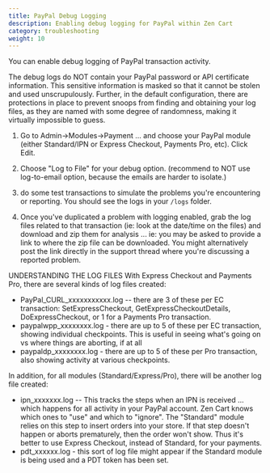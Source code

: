 ```yaml
---
title: PayPal Debug Logging 
description: Enabling debug logging for PayPal within Zen Cart 
category: troubleshooting 
weight: 10
---
```


You can enable debug logging of PayPal transaction activity.

The debug logs do NOT contain your PayPal password or API certificate information. This sensitive information is masked so that it cannot be stolen and used unscrupulously.
Further, in the default configuration, there are protections in place to prevent snoops from finding and obtaining your log files, as they are named with some degree of randomness, making it virtually impossible to guess.

1. Go to Admin->Modules->Payment ... and choose your PayPal module (either Standard/IPN or Express Checkout, Payments Pro, etc). Click Edit.

2. Choose "Log to File" for your debug option. (recommend to NOT use log-to-email option, because the emails are harder to isolate.)

3. do some test transactions to simulate the problems you're encountering or reporting.  You should see the logs in your `/logs` folder.

4. Once you've duplicated a problem with logging enabled, grab the log files related to that transaction (ie: look at the date/time on the files) and download and zip them for analysis ... ie: you may be asked to provide a link to where the zip file can be downloaded. You might alternatively post the link directly in the support thread where you're discussing a reported problem.


UNDERSTANDING THE LOG FILES
With Express Checkout and Payments Pro, there are several kinds of log files created:
- PayPal_CURL_xxxxxxxxxxx.log -- there are 3 of these per EC transaction: SetExpressCheckout, GetExpressCheckoutDetails, DoExpressCheckout, or 1 for a Payments Pro transaction.
- paypalwpp_xxxxxxxx.log - there are up to 5 of these per EC transaction, showing individual checkpoints. This is useful in seeing what's going on vs where things are aborting, if at all
- paypaldp_xxxxxxxx.log - there are up to 5 of these per Pro transaction, also showing activity at various checkpoints.

In addition, for all modules (Standard/Express/Pro), there will be another log file created:
- ipn_xxxxxxx.log -- This tracks the steps when an IPN is received ... which happens for all activity in your PayPal account. Zen Cart knows which ones to "use" and which to "ignore".
The "Standard" module relies on this step to insert orders into your store. If that step doesn't happen or aborts prematurely, then the order won't show. Thus it's better to use Express Checkout, instead of Standard, for your payments.
- pdt_xxxxxx.log - this sort of log file might appear if the Standard module is being used and a PDT token has been set.



